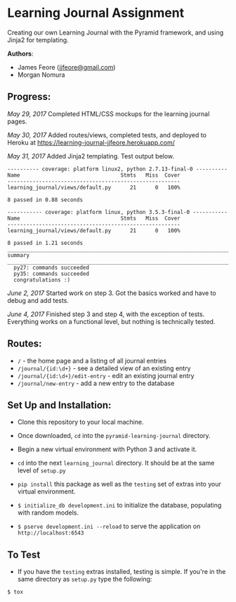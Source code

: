 # Learning Journal Assignment

Creating our own Learning Journal with the Pyramid framework, and using Jinja2 for templating. 

**Authors**:

- James Feore (jjfeore@gmail.com)
- Morgan Nomura

## Progress:

*May 29, 2017*
Completed HTML/CSS mockups for the learning journal pages.

*May 30, 2017*
Added routes/views, completed tests, and deployed to Heroku at https://learning-journal-jjfeore.herokuapp.com/

*May 31, 2017*
Added Jinja2 templating. Test output below.
```
---------- coverage: platform linux2, python 2.7.13-final-0 ----------
Name                                Stmts   Miss  Cover
-------------------------------------------------------
learning_journal/views/default.py      21      0   100%

8 passed in 0.88 seconds

----------- coverage: platform linux, python 3.5.3-final-0 -----------
Name                                Stmts   Miss  Cover
-------------------------------------------------------
learning_journal/views/default.py      21      0   100%

8 passed in 1.21 seconds
___________________________________________________________________________________ summary ____________________________________________________________________________________
  py27: commands succeeded
  py35: commands succeeded
  congratulations :)
  ```

*June 2, 2017*
Started work on step 3. Got the basics worked and have to debug and add tests.


*June 4, 2017*
Finished step 3 and step 4, with the exception of tests. Everything works on a functional level, but nothing is technically tested.

## Routes:

- `/` - the home page and a listing of all journal entries
- `/journal/{id:\d+}` - see a detailed view of an existing entry
- `/journal/{id:\d+}/edit-entry` - edit an existing journal entry
- `/journal/new-entry` - add a new entry to the database

## Set Up and Installation:

- Clone this repository to your local machine.

- Once downloaded, `cd` into the `pyramid-learning-journal` directory.

- Begin a new virtual environment with Python 3 and activate it.

- `cd` into the next `learning_journal` directory. It should be at the same level of `setup.py`

- `pip install` this package as well as the `testing` set of extras into your virtual environment.

- `$ initialize_db development.ini` to initialize the database, populating with random models.

- `$ pserve development.ini --reload` to serve the application on `http://localhost:6543`

## To Test

- If you have the `testing` extras installed, testing is simple. If you're in the same directory as `setup.py` type the following:

```
$ tox
```